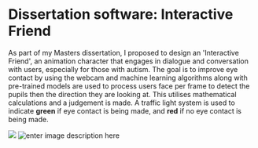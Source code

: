 # Dissertation software: Interactive Friend

As part of my Masters dissertation, I proposed to design an 'Interactive Friend', an animation character that engages in dialogue and conversation with users, especially for those with autism. The goal is to improve eye contact by using the webcam and machine learning algorithms along with pre-trained models are used to process users face per frame to detect the pupils then the direction they are looking at. This utilises mathematical calculations and a judgement is made. A traffic light system is used to indicate **green** if eye contact is being made, and **red** if no eye contact is being made.

![](https://i.imgur.com/U2fvnc7.png)
![enter image description here](https://i.imgur.com/VuLtqoS.png)

